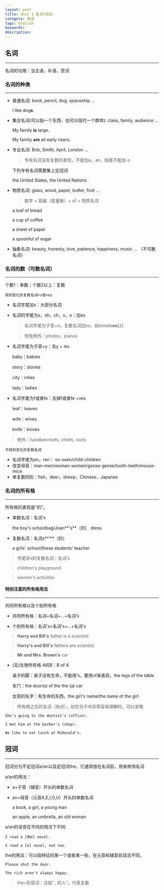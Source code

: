 ```yaml
---
layout: post
title: Unit 1 名词+冠词
category: 英语
tags: English
keywords: 
description: 
---
```


## 名词 

----------


名词的功用：当主语，补语，受词

### 名词的种类 ##
----------

- 普通名词: book, pencil, dog, spaceship ...

	I like dog**s**.

- 集合名词(可以指一个东西，也可以指代一个群体): class, family, audience ...

	My family **is** large.

	My family **are** all early risers.	 

- 专业名词: Bob, Smith, April, London ...

	>专有名词没有复数的表现，不能加a，an，结尾不能加-s

	下列专有名词需要集上定冠词
	
	the United States, the United Nations 
	
- 物质名词: glass, wood, paper, butter, fruit ...
	
 	>数字 + 容器（度量衡）+ of + 物质名词

 	a loaf of bread
	
 	a cup of coffee

 	a sheet of paper

 	a spoonful of sugar

- 抽象名词: beauty, honesty, love, patience, happiness, music ... （不可数名词）


### 名词的数（可数名词）
----------

个数1：单数；个数2以上：复数

	规则变化的复数名词+s或+es

- 名词字尾加s：大部分名词

- 名词的字尾为s，sh，ch，x，o：加es

	>名词字尾为子音+o，复数名词加es，如tomato**es**[z]

	>但有例外：photos，pianos

- 名词字尾为子音+y：去y + ies

 	baby：babies

 	story：stories

 	city：cities

 	lady：ladies

- 名词字尾为f或者fe：去掉f或者fe +ves

 	leaf：leaves
	
 	wife：wives

 	knife：knives
	
 >例外：handkerchiefs, chiefs, roofs

	不规则变化的复数名词

- 名词字尾为en，ren： ox-oxen/child-children
- 改变母音：man-men/woman-women/goose-geese/tooth-teeth/mouse-mice
- 单复数同形：fish，deer，sheep，Chinese，Japanse

### 名词的所有格 
----------

所有格的表现是“的”。

- 单数名词：名词’s

	the boy's schoolbag/Joan**'s**（的） dress

- 复数名词：名词s**’**（的）

 	a girls' school/these students' teacher

>字尾非s的复数名词：名词’s

>children's playground

>women's activities

#### 特别注意的所有格用法
----------

共同所有格以及个别所有格

- 共同所有格：名词+名词+...+名词’s

- 个别所有格：名词’s+名词’s+...+名词’s

>**Harry and Bill's** father is a scientist.

>**Harry's and Bill's** fathers are scientist.

>**Mr and Mrs. Brown's** car

- (无)生物所有格 A的B：B of A

 	桌子的脚：桌子没有生命，不能用’s，要用of来表现，the legs of the table

 	车门：the door(s) of the the (a) car

 	女孩的名字：有生命的东西，the girl's name/the name of the girl

>所有格之后的名词（地点），如在句子中非常容易理解时，可以省略 

 	She’s going to the dentist's (office).

 	I met him at the barber's (shop).

 	We like to eat lunch at McDonald's.


## 冠词
----------

冠词分为不定冠词a/an以及定冠词the，它通常放在名词前，用来修饰名词

a/an的用法：

- a+子音（辅音）开头的单数名词

- an+母音（元音A,E,I,O,U）开头的单数名词

 	a book, a girl, a young man

 	an apple, an umbrella, an old woman

a/an的读音在不同的情况下不同:
	
 	I read a [倒e] novel.

 	I read a [e] novel, not two.

the的用法：可以指特征的某一个或者某一些，在元音和辅音前读法不同，

 	Please shut the door.

 	The rich aren't always happy.

>the+形容词：泛指“...的人”，代表复数




